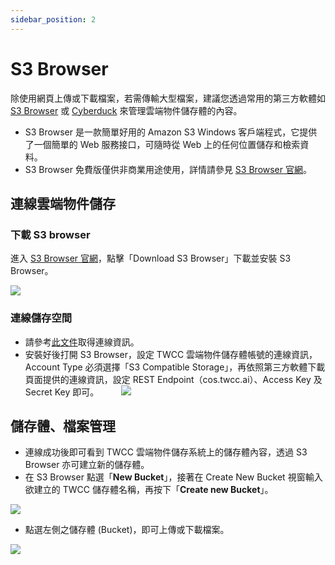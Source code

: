 ```yaml
---
sidebar_position: 2
---
```


# S3 Browser

除使用網頁上傳或下載檔案，若需傳輸大型檔案，建議您透過常用的第三方軟體如 [S3 Browser](http://s3browser.com/) 或 [Cyberduck](https://cyberduck.io/) 來管理雲端物件儲存體的內容。


* S3 Browser 是一款簡單好用的 Amazon S3 Windows 客戶端程式，它提供了一個簡單的 Web 服務接口，可隨時從 Web 上的任何位置儲存和檢索資料。
* S3 Browser 免費版僅供非商業用途使用，詳情請參見 [S3 Browser 官網](http://s3browser.com/)。

## 連線雲端物件儲存

### 下載 S3 browser

進入 [S3 Browser 官網](http://s3browser.com/)，點擊「Download S3 Browser」下載並安裝 S3 Browser。

![](https://cos.twcc.ai/SYS-MANUAL/uploads/upload_0d02ac87a4e07204c391baf0257d4e85.png)

### 連線儲存空間

- 請參考[此文件](https://man.twcc.ai/@preview-twccdocs/guide-cos-connect-info-zh)取得連線資訊。
- 安裝好後打開 S3 Browser，設定 TWCC 雲端物件儲存體帳號的連線資訊，Account Type 必須選擇「S3 Compatible Storage」，再依照第三方軟體下載頁面提供的連線資訊，設定 REST Endpoint（cos.twcc.ai）、Access Key 及 Secret Key 即可。
　　
![](https://cos.twcc.ai/SYS-MANUAL/uploads/upload_b656bd68c28442741aeaa3b2760c0eeb.png)


## 儲存體、檔案管理

* 連線成功後即可看到 TWCC 雲端物件儲存系統上的儲存體內容，透過 S3 Browser 亦可建立新的儲存體。
* 在 S3 Browser 點選「**New Bucket**」，接著在 Create New Bucket 視窗輸入 欲建立的 TWCC 儲存體名稱，再按下「**Create new Bucket**」。

![](https://cos.twcc.ai/SYS-MANUAL/uploads/upload_07f90f276605abca62b538a6b76c42f4.png)

* 點選左側之儲存體 (Bucket)，即可上傳或下載檔案。

![](https://cos.twcc.ai/SYS-MANUAL/uploads/upload_3efb2b8eefb6fb44125f06ca211de9d0.png)
